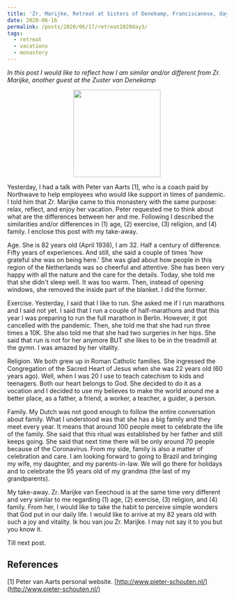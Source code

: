 ```yaml
---
title: 'Zr. Marijke, Retreat at Sisters of Denekamp, Franciscanese, day 3'
date: 2020-06-16
permalink: /posts/2020/06/17/retreat2020day3/
tags:
  - retreat
  - vacations
  - monastery
---
```


*In this post I would like to reflect how I am similar and/or different from Zr. Marijke, another guest at the Zuster van Denekamp*

<!-- How to embed google photos: https://webapps.stackexchange.com/questions/95450/how-to-embed-single-photo-from-google-photos-album -->
<div align='center'>
  <img src="https://lh3.googleusercontent.com/pw/ACtC-3cUTBgpP5v4Hy0xO5ZnuYjrK0AxgC8PKrdbe5PZ0e8shrXtw_PKe9nSCK_fjDBz6lSrygI8j8qCIQxJv2yPfST6NwKEiCabTe8KrJiFFpKEbWBdB8mBsPENt0jF9NpqZLN63nWIJ5xvGUuU_92jqqOgWw=w1110-h1476-no?authuser=0" width="200"/>
</div>

Yesterday, I had a talk with Peter van Aarts [1], who is a coach paid by Northwave to help employees who would like support in times of pandemic. I told him that Zr. Marijke came to this monastery with the same purpose: relax, reflect, and enjoy her vacation. Peter requested me to think about what are the differences between her and me. Following I described the similarities and/or differences in (1) age, (2) exercise, (3) religion, and (4) family. I enclose this post with my take-away.

Age. She is 82 years old (April 1938), I am 32. Half a century of difference. Fifty years of experiences. And still, she said a couple of times 'how grateful she was on being here.' She was glad about how people in this region of the Netherlands was so cheerful and attentive. She has been very happy with all the nature and the care for the details. Today, she told me that she didn't sleep well. It was too warm. Then, instead of opening windows, she removed the inside part of the blanket. I did the former. 

Exercise. Yesterday, I said that I like to run. She asked me if I run marathons and I said not yet. I said that I run a couple of half-marathons and that this year I was preparing to run the full marathon in Berlin. However, it got cancelled with the pandemic. Then, she told me that she had run three times a 10K. She also told me that she had two surgeries in her hips. She said that run is not for her anymore BUT she likes to be in the treadmill at the gymn. I was amazed by her vitality.

Religion. We both grew up in Roman Catholic families. She ingressed the Congregation of the Sacred Heart of Jesus when she was 22 years old (60 years ago). Well, when I was 20 I use to teach catechism to kids and teenagers. Both our heart belongs to God. She decided to do it as a vocation and I decided to use my believes to make the world around me a better place, as a father, a friend, a worker, a teacher, a guider, a person.

Family. My Dutch was not good enough to follow the entire conversation about family. What I understood was that she has a big family and they meet every year. It means that around 100 people meet to celebrate the life of the family. She said that this ritual was established by her father and still keeps going. She said that next time there will be only around 70 people because of the Coronavirus. From my side, family is also a matter of celebration and care. I am looking forward to going to Brazil and bringing my wife, my daughter, and my parents-in-law. We will go there for holidays and to celebrate the 95 years old of my grandma (the last of my grandparents).

My take-away. Zr. Marijke van Eeechoud is at the same time very different and very similar to me regarding (1) age, (2) exercise, (3) religion, and (4) family. From her, I would like to take the habit to perceive simple wonders that God put in our daily life. I would like to arrive at my 82 years old with such a joy and vitality. Ik hou van jou Zr. Marijke. I may not say it to you but you know it.

Till next post.

## References
[1] Peter van Aarts personal website. [http://www.pieter-schouten.nl/](http://www.pieter-schouten.nl/)
